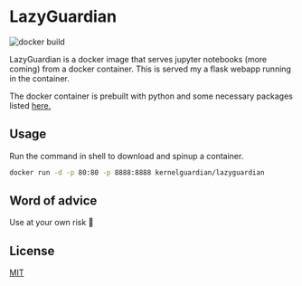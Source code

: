 # LazyGuardian

![docker build](https://github.com/asishRye/lazyguardian/blob/master/.github/workflows/docker.yml/badge.svg)

LazyGuardian is a docker image that serves jupyter notebooks (more coming) from a docker container. This is served my a flask webapp running in the container.

The docker container is prebuilt with python and some necessary packages listed [here.](https://pastebin.com/raw/82JHEZXV)

## Usage

Run the command in shell to download and spinup a container.

```bash
docker run -d -p 80:80 -p 8888:8888 kernelguardian/lazyguardian
```

## Word of advice

Use at your own risk 🤠

## License

[MIT](https://choosealicense.com/licenses/mit/)
